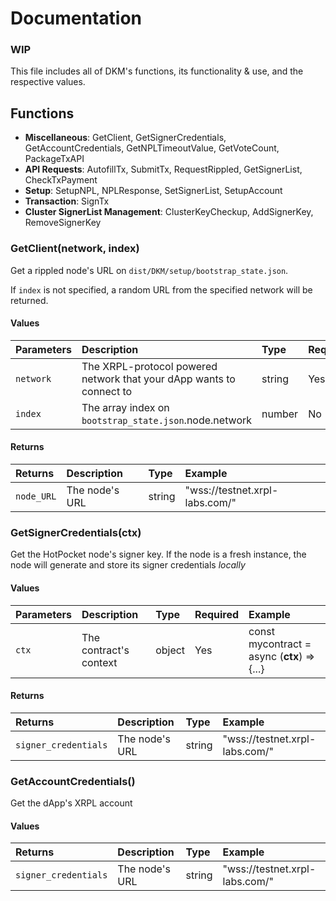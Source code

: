 # Documentation
### WIP
This file includes all of DKM's functions, its functionality & use, and the respective values.

## Functions
- **Miscellaneous**: GetClient, GetSignerCredentials, GetAccountCredentials, GetNPLTimeoutValue, GetVoteCount, PackageTxAPI
- **API Requests**: AutofillTx, SubmitTx, RequestRippled, GetSignerList, CheckTxPayment
- **Setup**: SetupNPL, NPLResponse, SetSignerList, SetupAccount
- **Transaction**: SignTx
- **Cluster SignerList Management**: ClusterKeyCheckup, AddSignerKey, RemoveSignerKey

### GetClient(network, index)
Get a rippled node's URL on `dist/DKM/setup/bootstrap_state.json`.

If `index` is not specified, a random URL from the specified network will be returned.

#### Values
| Parameters | Description                                                          | Type   | Required | Example             |
|:-----------|:---------------------------------------------------------------------|:-------|:---------|:--------------------|
| `network`  | The XRPL-protocol powered network that your dApp wants to connect to | string | Yes      | "testnet", "devnet" |
| `index`    | The array index on `bootstrap_state.json`.node.network               | number | No       | 0, 1, 2             |

#### Returns
| Returns    | Description    | Type   | Example                        |
|:-----------|:---------------|:-------|:-------------------------------|
| `node_URL` | The node's URL | string | "wss://testnet.xrpl-labs.com/" |

### GetSignerCredentials(ctx)
Get the HotPocket node's signer key. If the node is a fresh instance, the node will generate and store its signer credentials *locally*

#### Values
| Parameters | Description            | Type   | Required | Example                                     |
|:-----------|:-----------------------|:-------|:---------|:--------------------------------------------|
| `ctx`      | The contract's context | object | Yes      | const mycontract = async (**ctx**) => {...} |

#### Returns
| Returns              | Description    | Type   | Example                        |
|:---------------------|:---------------|:-------|:-------------------------------|
| `signer_credentials` | The node's URL | string | "wss://testnet.xrpl-labs.com/" |

### GetAccountCredentials()
Get the dApp's XRPL account

#### Values
| Returns              | Description    | Type   | Example                        |
|:---------------------|:---------------|:-------|:-------------------------------|
| `signer_credentials` | The node's URL | string | "wss://testnet.xrpl-labs.com/" |

